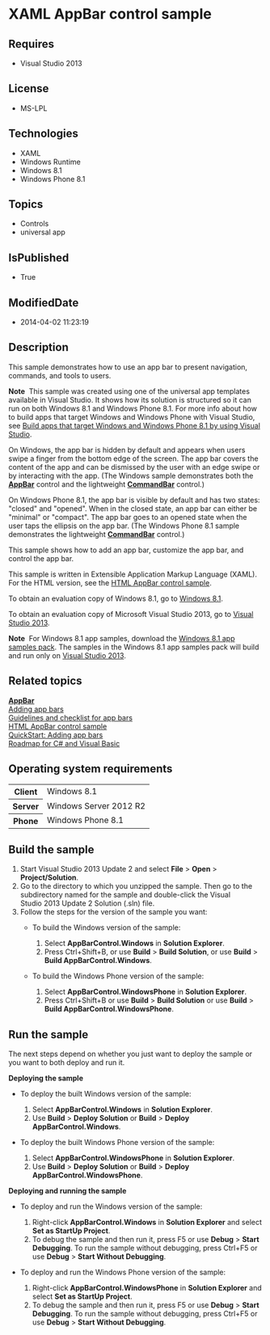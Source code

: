# XAML AppBar control sample
## Requires
* Visual Studio 2013
## License
* MS-LPL
## Technologies
* XAML
* Windows Runtime
* Windows 8.1
* Windows Phone 8.1
## Topics
* Controls
* universal app
## IsPublished
* True
## ModifiedDate
* 2014-04-02 11:23:19
## Description

<div id="mainSection">
<p>This sample demonstrates how to use an app bar to present navigation, commands, and tools to users.
</p>
<p class="note"><b>Note</b>&nbsp;&nbsp;This sample was created using one of the universal app templates available in Visual Studio. It shows how its solution is structured so it can run on both Windows&nbsp;8.1 and Windows Phone 8.1. For more info about how to build apps
 that target Windows and Windows Phone with Visual Studio, see <a href="http://msdn.microsoft.com/library/windows/apps/dn609832">
Build apps that target Windows and Windows Phone 8.1 by using Visual Studio</a>.</p>
<p>On Windows, the app bar is hidden by default and appears when users swipe a finger from the bottom edge of the screen. The app bar covers the content of the app and can be dismissed by the user with an edge swipe or by interacting with the app. (The Windows
 sample demonstrates both the <a href="http://msdn.microsoft.com/library/windows/apps/hh701927">
<b>AppBar</b></a> control and the lightweight <a href="http://msdn.microsoft.com/library/windows/apps/dn279427">
<b>CommandBar</b></a> control.)</p>
<p>On Windows Phone 8.1, the app bar is visible by default and has two states: &quot;closed&quot; and &quot;opened&quot;. When in the closed state, an app bar can either be &quot;minimal&quot; or &quot;compact&quot;. The app bar goes to an opened state when the user taps the ellipsis on the app bar.
 (The Windows Phone 8.1 sample demonstrates the lightweight <a href="http://msdn.microsoft.com/library/windows/apps/dn279427">
<b>CommandBar</b></a> control.) </p>
<p>This sample shows how to add an app bar, customize the app bar, and control the app bar.</p>
<p>This sample is written in Extensible Application Markup Language (XAML). For the HTML version, see the
<a href="http://go.microsoft.com/fwlink/p/?linkid=242389">HTML AppBar control sample</a>.</p>
<p>To obtain an evaluation copy of Windows&nbsp;8.1, go to <a href="http://go.microsoft.com/fwlink/p/?linkid=301696">
Windows&nbsp;8.1</a>.</p>
<p>To obtain an evaluation copy of Microsoft Visual Studio&nbsp;2013, go to <a href="http://go.microsoft.com/fwlink/p/?linkid=301697">
Visual Studio&nbsp;2013</a>.</p>
<p></p>
<p class="note"><b>Note</b>&nbsp;&nbsp;For Windows&nbsp;8.1 app samples, download the <a href="http://go.microsoft.com/fwlink/p/?LinkID=393547">
Windows&nbsp;8.1 app samples pack</a>. The samples in the Windows&nbsp;8.1 app samples pack will build and run only on
<a href="http://go.microsoft.com/fwlink/p/?linkid=301697">Visual Studio&nbsp;2013</a>.</p>
<p></p>
<h2><a id="related_topics"></a>Related topics</h2>
<dl><dt><a href="http://msdn.microsoft.com/library/windows/apps/hh701927"><b>AppBar</b></a>
</dt><dt><a href="http://msdn.microsoft.com/library/windows/apps/hh781230">Adding app bars</a>
</dt><dt><a href="http://msdn.microsoft.com/library/windows/apps/hh781231">Guidelines and checklist for app bars</a>
</dt><dt><a href="http://go.microsoft.com/fwlink/p/?linkid=242389">HTML AppBar control sample</a>
</dt><dt><a href="http://msdn.microsoft.com/library/windows/apps/hh781232">QuickStart: Adding app bars</a>
</dt><dt><a href="http://msdn.microsoft.com/library/windows/apps/br229583">Roadmap for C# and Visual Basic</a>
</dt></dl>
<h2>Operating system requirements</h2>
<table>
<tbody>
<tr>
<th>Client</th>
<td><dt>Windows&nbsp;8.1 </dt></td>
</tr>
<tr>
<th>Server</th>
<td><dt>Windows Server&nbsp;2012&nbsp;R2 </dt></td>
</tr>
<tr>
<th>Phone</th>
<td><dt>Windows Phone 8.1 </dt></td>
</tr>
</tbody>
</table>
<h2>Build the sample</h2>
<p></p>
<ol>
<li>Start Visual Studio&nbsp;2013 Update&nbsp;2 and select <b>File</b> &gt; <b>Open</b> &gt;
<b>Project/Solution</b>. </li><li>Go to the directory to which you unzipped the sample. Then go to the subdirectory named for the sample and double-click the Visual Studio&nbsp;2013 Update&nbsp;2 Solution (.sln) file.
</li><li>Follow the steps for the version of the sample you want:
<ul>
<li>
<p>To build the Windows version of the sample:</p>
<ol>
<li>Select <b>AppBarControl.Windows</b> in <b>Solution Explorer</b>. </li><li>Press Ctrl&#43;Shift&#43;B, or use <b>Build</b> &gt; <b>Build Solution</b>, or use <b>
Build</b> &gt; <b>Build AppBarControl.Windows</b>. </li></ol>
</li><li>
<p>To build the Windows Phone version of the sample:</p>
<ol>
<li>Select <b>AppBarControl.WindowsPhone</b> in <b>Solution Explorer</b>. </li><li>Press Ctrl&#43;Shift&#43;B or use <b>Build</b> &gt; <b>Build Solution</b> or use <b>Build</b> &gt;
<b>Build AppBarControl.WindowsPhone</b>. </li></ol>
</li></ul>
</li></ol>
<p></p>
<h2>Run the sample</h2>
<p>The next steps depend on whether you just want to deploy the sample or you want to both deploy and run it.</p>
<p><b>Deploying the sample</b></p>
<ul>
<li>
<p>To deploy the built Windows version of the sample:</p>
<ol>
<li>Select <b>AppBarControl.Windows</b> in <b>Solution Explorer</b>. </li><li>Use <b>Build</b> &gt; <b>Deploy Solution</b> or <b>Build</b> &gt; <b>Deploy AppBarControl.Windows</b>.
</li></ol>
</li><li>
<p>To deploy the built Windows Phone version of the sample:</p>
<ol>
<li>Select <b>AppBarControl.WindowsPhone</b> in <b>Solution Explorer</b>. </li><li>Use <b>Build</b> &gt; <b>Deploy Solution</b> or <b>Build</b> &gt; <b>Deploy AppBarControl.WindowsPhone</b>.
</li></ol>
</li></ul>
<p><b>Deploying and running the sample</b></p>
<ul>
<li>
<p>To deploy and run the Windows version of the sample:</p>
<ol>
<li>Right-click <b>AppBarControl.Windows</b> in <b>Solution Explorer</b> and select
<b>Set as StartUp Project</b>. </li><li>To debug the sample and then run it, press F5 or use <b>Debug</b> &gt; <b>Start Debugging</b>. To run the sample without debugging, press Ctrl&#43;F5 or use
<b>Debug</b> &gt; <b>Start Without Debugging</b>. </li></ol>
</li><li>
<p>To deploy and run the Windows Phone version of the sample:</p>
<ol>
<li>Right-click <b>AppBarControl.WindowsPhone</b> in <b>Solution Explorer</b> and select
<b>Set as StartUp Project</b>. </li><li>To debug the sample and then run it, press F5 or use <b>Debug</b> &gt; <b>Start Debugging</b>. To run the sample without debugging, press Ctrl&#43;F5 or use
<b>Debug</b> &gt; <b>Start Without Debugging</b>. </li></ol>
</li></ul>
</div>
